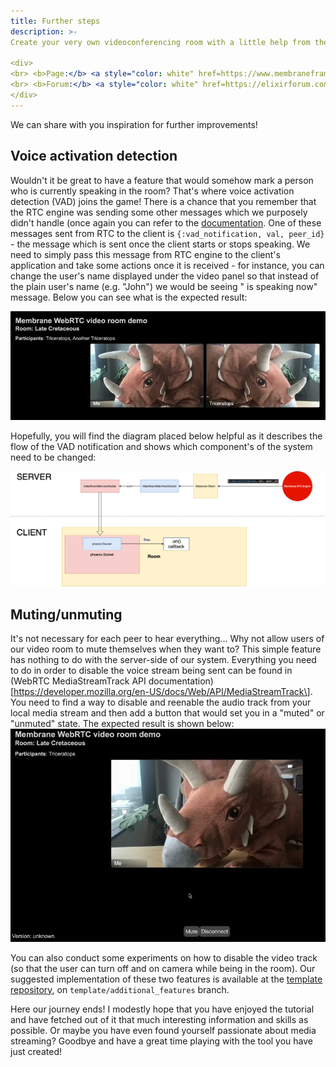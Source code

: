 ```yaml
---
title: Further steps
description: >-
Create your very own videoconferencing room with a little help from the Membrane Framework!

<div>
<br> <b>Page:</b> <a style="color: white" href=https://www.membraneframework.org/>Membrane Framework</a>
<br> <b>Forum:</b> <a style="color: white" href=https://elixirforum.com/c/elixir-framework-forums/membrane-forum/104/>Membrane Forum</a>
</div>
---
```


We can share with you inspiration for further improvements!
## Voice activation detection
Wouldn't it be great to have a feature that would somehow mark a person who is currently speaking in the room? That's where voice activation detection (VAD) joins the game!
There is a chance that you remember that the RTC engine was sending some other messages which we purposely didn't handle (once again you can refer to the [documentation](https://hexdocs.pm/membrane_rtc_engine/Membrane.RTC.Engine.html#module-messages]). One of these messages sent from RTC to the client is ```{:vad_notification, val, peer_id}``` - the message which is sent once the client starts or stops speaking. We need to simply pass this message from RTC engine to the client's application and take some actions once it is received - for instance, you can change the user's name displayed under the video panel so that instead of the plain user's name (e.g. "John") we would be seeing "<user> is speaking now" message.
Below you can see what is the expected result:

![VAD example](assets/records/vad.webp "VAD example")

Hopefully, you will find the diagram placed below helpful as it describes the flow of the VAD notification and shows which component's of the system need to be changed:

![VAD Flow Scheme](assets/images/vad_flow_scheme.png "VAD flow scheme")

## Muting/unmuting

It's not necessary for each peer to hear everything...
Why not allow users of our video room to mute themselves when they want to?
This simple feature has nothing to do with the server-side of our system. Everything you need to do in order to disable the voice stream being sent can be found in (WebRTC MediaStreamTrack API documentation)\[https://developer.mozilla.org/en-US/docs/Web/API/MediaStreamTrack\]. You need to find a way to disable and reenable the audio track from your local media stream and then add a button that would set you in a "muted" or "unmuted" state. The expected result is shown below:
![Mute example](assets/records/mute.webp "mute example")

You can also conduct some experiments on how to disable the video track (so that the user can turn off and on camera while being in the room).
Our suggested implementation of these two features is available at the [template repository](https://github.com/membrane_framework/membrane_videoroom_tutorial/), on `template/additional_features` branch.

Here our journey ends! I modestly hope that you have enjoyed the tutorial and have fetched out of it that much interesting information and skills as possible. Or maybe you have even found yourself passionate about media streaming? Goodbye and have a great time playing with the tool you have just created!
